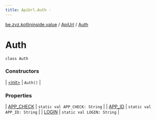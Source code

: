 ```yaml
---
title: ApiUrl.Auth - 
---
```


[be.zvz.kotlininside.value](../../index.html) / [ApiUrl](../index.html) / [Auth](./index.html)

# Auth

`class Auth`

### Constructors

| [&lt;init&gt;](-init-.html) | `Auth()` |

### Properties

| [APP_CHECK](-a-p-p_-c-h-e-c-k.html) | `static val APP_CHECK: String` |
| [APP_ID](-a-p-p_-i-d.html) | `static val APP_ID: String` |
| [LOGIN](-l-o-g-i-n.html) | `static val LOGIN: String` |

